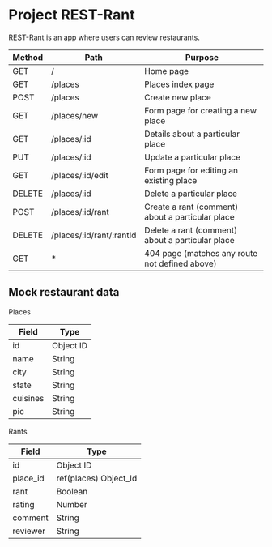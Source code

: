 # Project REST-Rant

REST-Rant is an app where users can review restaurants.

| Method | Path                     | Purpose                                          |
|--------|--------------------------|--------------------------------------------------|
| GET    | /                        | Home page                                        |
| GET    | /places                  | Places index page                                |
| POST   | /places                  | Create new place                                 |
| GET    | /places/new              | Form page for creating a new place               |
| GET    | /places/:id              | Details about a particular place                 |
| PUT    | /places/:id              | Update a particular place                        |
| GET    | /places/:id/edit         | Form page for editing an existing place          |
| DELETE | /places/:id              | Delete a particular place                        |
| POST   | /places/:id/rant         | Create a rant (comment) about a particular place |
| DELETE | /places/:id/rant/:rantId | Delete a rant (comment) about a particular place |
| GET    | *                        | 404 page (matches any route not defined above)   |

## Mock restaurant data

Places

| Field    | Type      |
|----------|-----------|
| id       | Object ID |
| name     | String    |
| city     | String    |
| state    | String    |
| cuisines | String    |
| pic      | String    |

Rants 

| Field      | Type                     |
|------------|--------------------------|
| id         | Object ID                |
| place_id   | ref(places) Object_Id    |
| rant       | Boolean                  |
| rating     | Number                   |
| comment    | String                   |
| reviewer   | String                   |